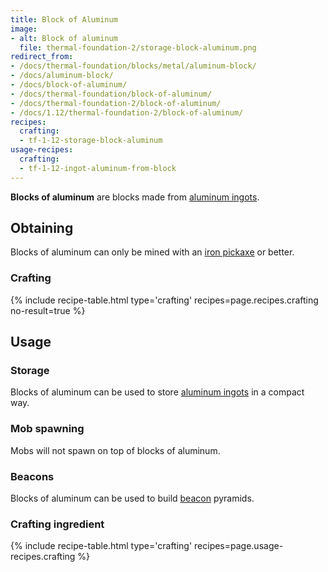 ```yaml
---
title: Block of Aluminum
image:
- alt: Block of aluminum
  file: thermal-foundation-2/storage-block-aluminum.png
redirect_from:
- /docs/thermal-foundation/blocks/metal/aluminum-block/
- /docs/aluminum-block/
- /docs/block-of-aluminum/
- /docs/thermal-foundation/block-of-aluminum/
- /docs/thermal-foundation-2/block-of-aluminum/
- /docs/1.12/thermal-foundation-2/block-of-aluminum/
recipes:
  crafting:
  - tf-1-12-storage-block-aluminum
usage-recipes:
  crafting:
  - tf-1-12-ingot-aluminum-from-block
---
```


**Blocks of aluminum** are blocks made from [aluminum
ingots](/docs/1.12/thermal-foundation/aluminum-ingot/).


Obtaining
---------

Blocks of aluminum can only be mined with an [iron
pickaxe](https://minecraft.gamepedia.com/Pickaxe) or better.

### Crafting
{% include recipe-table.html type='crafting' recipes=page.recipes.crafting no-result=true %}


Usage
-----

### Storage
Blocks of aluminum can be used to store [aluminum ingots](/docs/1.12/thermal-foundation/aluminum-ingot/)
in a compact way.

### Mob spawning
Mobs will not spawn on top of blocks of aluminum.

### Beacons
Blocks of aluminum can be used to build
[beacon](https://minecraft.gamepedia.com/Beacon) pyramids.

### Crafting ingredient
{% include recipe-table.html type='crafting' recipes=page.usage-recipes.crafting %}

